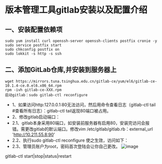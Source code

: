 # 版本管理工具gitlab安装以及配置介绍

## 一、安装配置依赖项
```shell
sudo yum install curl openssh-server openssh-clients postfix cronie -y
sudo service postfix start
sudo chkconfig postfix on
sudo lokkit -s http -s ssh
```
## 二、添加GitLab仓库,并安装到服务器上
```shell
wget https://mirrors.tuna.tsinghua.edu.cn/gitlab-ce/yum/el6/gitlab-ce-10.1.4-ce.0.el6.x86_64.rpm
rpm -ivh gitlab-ce-XXX.rpm
启动gitlab：sudo gitlab-ctl reconfigure
```
* 1、如果访问http:127.0.0.1:80无法访问，然后用命令查看日志（gitlab-ctl tail #查看所有日志）：gitlab-ctl tail返现80端口被占用。
* 2、修改gitlab启动端口：
* 2.1、gitlab本身采用80端口，如安装前服务器有启用80，安装完访问会报错。需更改gitlab的默认端口。修改vim /etc/gitlab/gitlab.rb：external_url 'http://10.211.55.8:90'
* 2.2、执行sudo gitlab-ctl reconfigure  使之生效，访问如下：
* 2.3、管理员账户为root，密码首次登陆会让你自己更改。
![image](https://github.com/csy512889371/learnDoc/blob/master/image/2018/git/1.png)

gitlab-ctl start|stop|status|restart


